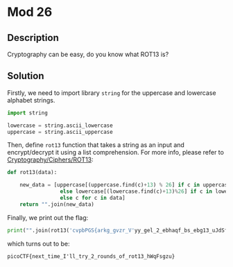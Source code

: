 # Mod 26
## Description
Cryptography can be easy, do you know what ROT13 is? 

## Solution

  Firstly, we need to import library `string` for the uppercase and lowercase alphabet strings.


```python
import string

lowercase = string.ascii_lowercase
uppercase = string.ascii_uppercase
```


Then, define `rot13` function that takes a string as an input and encrypt/decrypt it using a list comprehension. For more info, please refer to [Cryptography/Ciphers/ROT13](https://github.com/miarecki/Cryptography/tree/main/Ciphers/ROT13):


```python
def rot13(data):

	new_data = [uppercase[(uppercase.find(c)+13) % 26] if c in uppercase
				 else lowercase[(lowercase.find(c)+13)%26] if c in lowercase
				 else c for c in data]
	return "".join(new_data)
```

Finally, we print out the flag:

```python
print("".join(rot13('cvpbPGS{arkg_gvzr_V'yy_gel_2_ebhaqf_bs_ebg13_uJdSftmh}')))
```

which turns out to be:
```
picoCTF{next_time_I'll_try_2_rounds_of_rot13_hWqFsgzu}
```






